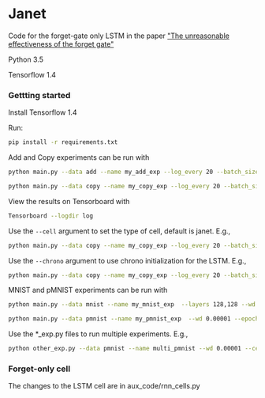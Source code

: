 # Janet
Code for the forget-gate only LSTM in the paper ["The unreasonable effectiveness of the forget gate"](https://arxiv.org/abs/1804.04849)

Python 3.5

Tensorflow 1.4

### Gettting started

Install Tensorflow 1.4

Run:
```bash
pip install -r requirements.txt
```
Add and Copy experiments can be run with

```bash
python main.py --data add --name my_add_exp --log_every 20 --batch_size 50 --epochs 30 --wd 0.00001
```
```bash
python main.py --data copy --name my_copy_exp --log_every 20 --batch_size 50 --epochs 30 --wd 0.00001
```	

View the results on Tensorboard with
```bash
Tensorboard --logdir log
```

Use the ```--cell``` argument to set the type of cell, default is janet. E.g.,
```bash
python main.py --data copy --name my_copy_exp --log_every 20 --batch_size 50 --epochs 30 --cell lstm --wd 0.00001
```

Use the ```--chrono``` argument to use chrono initialization for the LSTM. E.g.,
```bash
python main.py --data copy --name my_copy_exp --log_every 20 --batch_size 50 --epochs 30 --cell lstm --chrono --wd 0.00001
```

MNIST and pMNIST experiments can be run with
```bash
python main.py --data mnist --name my_mnist_exp  --layers 128,128 --wd 0.00001 --epochs 100
```
```bash
python main.py --data pmnist --name my_pmnist_exp  --wd 0.00001 --epochs 100
```	

Use the *_exp.py files to run multiple experiments. E.g.,
```bash
python other_exp.py --data pmnist --name multi_pmnist --wd 0.00001 --cell lstm
```

### Forget-only cell
The changes to the LSTM cell are in aux_code/rnn_cells.py
